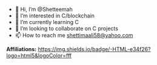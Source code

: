 - 👋 Hi, I’m @Shetteemah
- 👀 I’m interested in C/blockchain
- 🌱 I’m currently learning C
- 💞️ I’m looking to collaborate on C projects
- 📫 How to reach me shettimaali58@yahoo.com

**Affiliations:**
https://img.shields.io/badge/-HTML-e34f26?logo=html5&logoColor=fff

<!---
Shetteemah/Shetteemah is a ✨ special ✨ repository because its `README.md` (this file) appears on your GitHub profile.
You can click the Preview link to take a look at your changes.
--->
